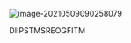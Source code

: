 ![image-20210509090258079](C:\Users\xiaohan\AppData\Roaming\Typora\typora-user-images\image-20210509090258079.png)

DIIPSTMSREOGFITM

